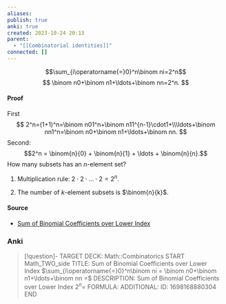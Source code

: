 ```yaml
---
aliases: 
publish: true
anki: true
created: 2023-10-24 20:13
parent:
  - "[[Combinatorial identities]]"
connected: []
---
```


$$\sum_{i\operatorname{=}0}^n\binom ni=2^n$$
$$
\binom n0+\binom n1+\ldots+\binom nn=2^n.
$$
#### Proof
First
$$
2^n=(1+1)^n=\binom n01^n+\binom n11^{n-1}\cdot1+\\\ldots+\binom nn1^n=\binom n0+\binom n1+\ldots+\binom nn.
$$
Second:
$$2^n = \binom{n}{0} + \binom{n}{1} + \ldots + \binom{n}{n}.$$ 
How many subsets has an $n$-element set?

1) Multiplication rule: $2 \cdot 2 \cdot \ldots \cdot 2 = 2^n$.

2) The number of $k$-element subsets is $\binom{n}{k}$.

#### Source
- [Sum of Binomial Coefficients over Lower Index](https://proofwiki.org/wiki/Sum_of_Binomial_Coefficients_over_Lower_Index "Sum of Binomial Coefficients over Lower Index")


### Anki
> [!question]-
TARGET DECK: Math::Combinatorics
START
Math_TWO_side
TITLE: Sum of Binomial Coefficients over Lower Index $\sum_{i\operatorname{=}0}^n\binom ni = \binom n0+\binom n1+\ldots+\binom nn =$
DESCRIPTION: Sum of Binomial Coefficients over Lower Index $2^n =$
FORMULA:
ADDITIONAL:
ID: 1698168880304
END











